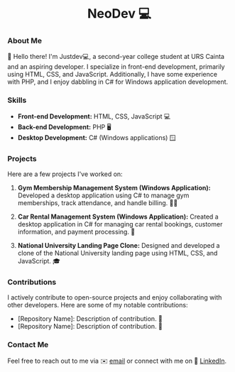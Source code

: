 # <h1 align="center">NeoDev 💻</h1>

### About Me

👋 Hello there! I'm Justdev💻, a second-year college student at URS Cainta and an aspiring developer. I specialize in front-end development, primarily using HTML, CSS, and JavaScript. Additionally, I have some experience with PHP, and I enjoy dabbling in C# for Windows application development.

### Skills

- **Front-end Development:** HTML, CSS, JavaScript 💻
- **Back-end Development:** PHP 🖥️
- **Desktop Development:** C# (Windows applications) 🪟

### Projects

Here are a few projects I've worked on:

1. **Gym Membership Management System (Windows Application):** Developed a desktop application using C# to manage gym memberships, track attendance, and handle billing. 🏋️‍♂️
   
2. **Car Rental Management System (Windows Application):** Created a desktop application in C# for managing car rental bookings, customer information, and payment processing. 🚗

3. **National University Landing Page Clone:** Designed and developed a clone of the National University landing page using HTML, CSS, and JavaScript. 🎓

### Contributions

I actively contribute to open-source projects and enjoy collaborating with other developers. Here are some of my notable contributions:

- [Repository Name]: Description of contribution. 🚀
- [Repository Name]: Description of contribution. 🌟

### Contact Me

Feel free to reach out to me via ✉️ [email](justinparlan123@gmail.com) or connect with me on 🔗 [LinkedIn](https://www.linkedin.com/in/justdevv/).
